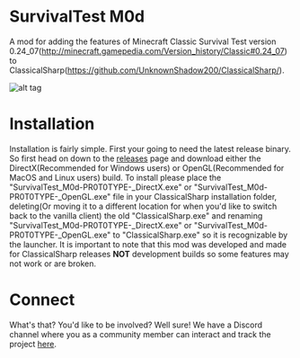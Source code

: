 # SurvivalTest M0d

A mod for adding the features of Minecraft Classic Survival Test version 0.24_07(http://minecraft.gamepedia.com/Version_history/Classic#0.24_07) to ClassicalSharp(https://github.com/UnknownShadow200/ClassicalSharp/).

![alt tag](http://videoerror.x10.mx/uploads/screenshot_14-01-2017-15-23-03.png)

# Installation

Installation is fairly simple. First your going to need the latest release binary. So first head on down to the [releases](https://github.com/videoerror/SurvivalTest-M0d/releases) page and download either the DirectX(Recommended for Windows users) or OpenGL(Recommended for MacOS and Linux users) build. To install please place the "SurvivalTest_M0d-PR0T0TYPE-<version number>_DirectX.exe" or "SurvivalTest_M0d-PR0T0TYPE-<version number>_OpenGL.exe" file in your ClassicalSharp installation folder, deleting(Or moving it to a different location for when you'd like to switch back to the vanilla client) the old "ClassicalSharp.exe" and renaming "SurvivalTest_M0d-PR0T0TYPE-<version number>_DirectX.exe" or "SurvivalTest_M0d-PR0T0TYPE-<version number>_OpenGL.exe" to "ClassicalSharp.exe" so it is recognizable by the launcher. It is important to note that this mod was developed and made for ClassicalSharp releases __NOT__ development builds so some features may not work or are broken.

# Connect

What's that? You'd like to be involved? Well sure! We have a Discord channel where you as a community member can interact and track the project [here](https://discord.gg/Ct82V8f).
